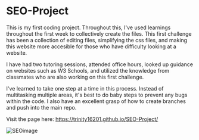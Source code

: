 # SEO-Project
This is my first coding project. Throughout this, I've used learnings throughout the first week to collectively create the files. This first challenge has been a collection of editing files, simplifying the css files, and making this website more accesible for those who have difficulty looking at a website. 

I have had two tutoring sessions, attended office hours, looked up guidance on websites such as W3 Schools, and utilized the knowledge from classmates who are also working on this first challenge. 

I've learned to take one step at a time in this process. Instead of multitasking multiple areas, it's best to do baby steps to prevent any bugs within the code. I also have an excellent grasp of how to create branches and push into the main repo. 

Visit the page here: https://trinity16201.github.io/SEO-Project/

![SEOimage](https://github.com/Trinity16201/SEO-Project/assets/142117870/e1927c50-c6ad-4e95-8d54-dcff179dac54)
